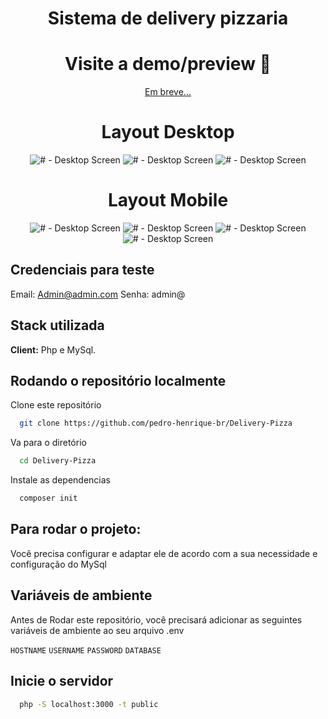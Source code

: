 <h1 align="center" style="font-weight: bold;">Sistema de delivery pizzaria</h1>

<div align="center">
    <h1>Visite a demo/preview 📱</h1>
    <a href="#">Em breve...</a>
</div>

<p align="center">
  <h1 align="center">Layout Desktop</h1>
  <div align="center">
    <img src="#" alt="# - Desktop Screen">
    <img src="#" alt="# - Desktop Screen">
    <img src="#" alt="# - Desktop Screen">
  </div>
</p>

<p align="center">
  <h1 align="center">Layout Mobile</h1>
  <div align="center">
    <img src="#" alt="# - Desktop Screen">
    <img src="#" alt="# - Desktop Screen">
    <img src="#" alt="# - Desktop Screen">
    <img src="#" alt="# - Desktop Screen">
  </div>
</p>

## Credenciais para teste
Email: Admin@admin.com
Senha: admin@

## Stack utilizada

**Client:** Php e MySql.

## Rodando o repositório localmente

Clone este repositório

```bash
  git clone https://github.com/pedro-henrique-br/Delivery-Pizza
```

Va para o diretório

```bash
  cd Delivery-Pizza
```

Instale
as dependencias

```bash
  composer init
```

## Para rodar o projeto:
Você precisa configurar e adaptar ele de acordo com a sua necessidade
e configuração do MySql

## Variáveis de ambiente

Antes de Rodar este repositório, você precisará adicionar as seguintes variáveis ​​de ambiente ao seu arquivo .env

`HOSTNAME`
`USERNAME`
`PASSWORD`
`DATABASE`

## Inicie o servidor

```bash
  php -S localhost:3000 -t public
```

